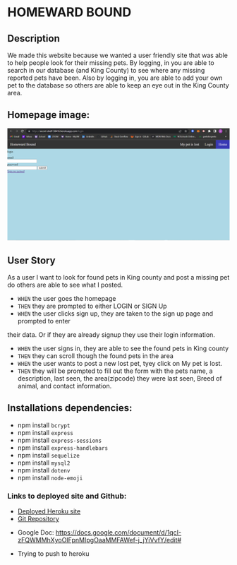 # HOMEWARD BOUND

## Description 

We made this website because we wanted a user friendly site that was able to help people look for their missing pets. By logging, in you are able to search in our database (and King County) to see where any missing reported pets have been. Also by logging in, you are able to add your own pet to the database so others are able to keep an eye out in the King County area.  

## Homepage image:
![my screenshot](./public/images/hp_hb.png)

## User Story
As a user I want to look for found pets in King county and post a missing pet do others are able to see what I posted. 

* `WHEN` the user goes the homepage
* `THEN` they are prompted to either LOGIN or SIGN Up
* `WHEN` the user clicks sign up, they are taken to the sign up page and prompted to enter 
<!-- * *Add a then** -->
their data. Or if they are already signup they use their login information.
* `WHEN` the user signs in, they are able to see the found pets in King county
* `THEN` they can scroll though the found pets in the area
* `WHEN` the user wants to post a new lost pet, tyey click on My pet is lost.
* `THEN` they will be prompted to fill out the form with the pets name, a description, last seen, the area(zipcode) they were last seen, Breed of animal, and contact information.


## Installations dependencies:
* npm install `bcrypt`
* npm install `express`
* npm install `express-sessions`
* npm install `express-handlebars`
* npm install `sequelize`
* npm install `mysql2`
* npm install `dotenv`
* npm install `node-emoji`

### Links to deployed site and Github:
* [Deployed Heroku site](https://secret-shelf-58416.herokuapp.com/)
* [Git Repository](https://github.com/bburton5/homeward-bound)


- Google Doc: https://docs.google.com/document/d/1qcI-zFQWMMhXyoOIFpnMIpgOaaMMFAWef-j_jYiVvfY/edit#

- Trying to push to heroku

